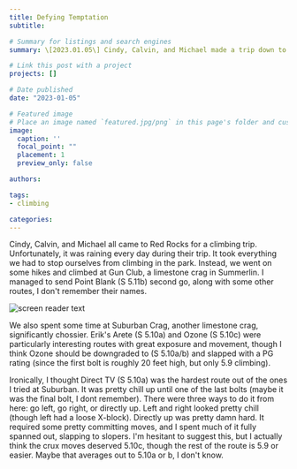 ```yaml
---
title: Defying Temptation
subtitle: 

# Summary for listings and search engines
summary: \[2023.01.05\] Cindy, Calvin, and Michael made a trip down to Red Rocks. Unfortunately, we were stumped by the rain.

# Link this post with a project
projects: []

# Date published
date: "2023-01-05"

# Featured image
# Place an image named `featured.jpg/png` in this page's folder and customize its options here.
image:
  caption: ''
  focal_point: ""
  placement: 1
  preview_only: false

authors:

tags:
- climbing

categories:
---
```


Cindy, Calvin, and Michael all came to Red Rocks for a climbing trip. Unfortunately, it was raining every day during their trip. It took everything we had to stop ourselves from climbing in the park. Instead, we went on some hikes and climbed at Gun Club, a limestone crag in Summerlin. I managed to send Point Blank (S 5.11b) second go, along with some other routes, I don't remember their names.

![screen reader text](friends.JPG "Rainbow Wall and Jackrabbit Buttress behind us.")

We also spent some time at Suburban Crag, another limestone crag, significantly chossier. Erik's Arete (S 5.10a) and Ozone (S 5.10c) were particularly interesting routes with great exposure and movement, though I think Ozone should be downgraded to (S 5.10a/b) and slapped with a PG rating (since the first bolt is roughly 20 feet high, but only 5.9 climbing).

Ironically, I thought Direct TV (S 5.10a) was the hardest route out of the ones I tried at Suburban. It was pretty chill up until one of the last bolts (maybe it was the final bolt, I dont remember). There were three ways to do it from here: go left, go right, or directly up. Left and right looked pretty chill (though left had a loose X-block). Directly up was pretty damn hard. It required some pretty committing moves, and I spent much of it fully spanned out, slapping to slopers. I'm hesitant to suggest this, but I actually think the crux moves deserved 5.10c, though the rest of the route is 5.9 or easier. Maybe that averages out to 5.10a or b, I don't know. 
